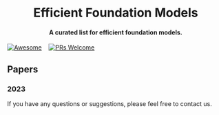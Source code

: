 <h1 align='center'>
  <br>
  Efficient Foundation Models
  <br>
</h1>

<h4 align="center">
  A curated list for efficient foundation models.
</h4>

[![Awesome](https://cdn.rawgit.com/sindresorhus/awesome/d7305f38d29fed78fa85652e3a63e154dd8e8829/media/badge.svg)](https://github.com/sindresorhus/awesome)&nbsp;&nbsp;&nbsp;
[![PRs Welcome](https://img.shields.io/badge/PRs-welcome-brightgreen.svg?style=flat-square)](http://makeapullrequest.com)


## Papers
### 2023


If you have any questions or suggestions, please feel free to contact us.
